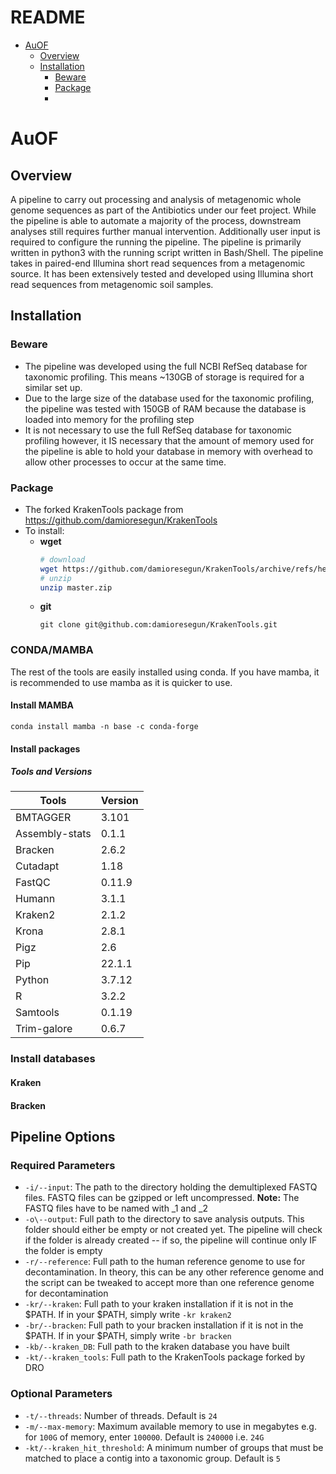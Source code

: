 # README
<!-- toc -->
- [AuOF](#AuOF)
	- [Overview](##Overview)
	- [Installation](##Installation)
		- [Beware](###Beware)
		- [Package](###Package)
		- 
<!-- tocstop -->
# AuOF
## Overview
A pipeline to carry out processing and analysis of metagenomic whole genome sequences as part of the Antibiotics under our feet project. While the pipeline is able to automate a majority of the process, downstream analyses still requires further manual intervention. Additionally user input is required to configure the running the pipeline. The pipeline is primarily written in python3 with the running script written in Bash/Shell. The pipeline takes in paired-end Illumina short read sequences from a metagenomic source. It has been extensively tested and developed using Illumina short read sequences from metagenomic soil samples.
## Installation
### Beware
- The pipeline was developed using the full NCBI RefSeq database for taxonomic profiling. This means ~130GB of storage is required for a similar set up.
- Due to the large size of the database used for the taxonomic profiling, the pipeline was tested with 150GB of RAM because the database is loaded into memory for the profiling step
- It is not necessary to use the full RefSeq database for taxonomic profiling however, it IS necessary that the amount of memory used for the pipeline is able to hold your database in memory with overhead to allow other processes to occur at the same time. 
### Package
- The forked KrakenTools package from https://github.com/damioresegun/KrakenTools
- To install:
	- **wget**
		```bash
		# download
		wget https://github.com/damioresegun/KrakenTools/archive/refs/heads/master.zip
		# unzip
		unzip master.zip
		```
	- **git**
		```
		git clone git@github.com:damioresegun/KrakenTools.git
		```
### CONDA/MAMBA

The rest of the tools are easily installed using conda. If you have mamba, it is recommended to use mamba as it is quicker to use.

#### Install MAMBA
`conda install mamba -n base -c conda-forge`

#### Install packages
##### Tools and Versions
| Tools          | Version |
| -------------- | ------- |
| BMTAGGER       | 3.101   |
| Assembly-stats | 0.1.1   | 
| Bracken        | 2.6.2   |
| Cutadapt       | 1.18    |
| FastQC         | 0.11.9  |
| Humann         | 3.1.1   |
| Kraken2        | 2.1.2   |
| Krona          | 2.8.1   |
| Pigz           | 2.6     |
| Pip            | 22.1.1  |
| Python         | 3.7.12  |
| R              | 3.2.2   |
| Samtools       | 0.1.19  |
| Trim-galore    | 0.6.7   |
### Install databases
#### Kraken
#### Bracken


## Pipeline Options
### Required Parameters
- `-i/--input`: The path to the directory holding the demultiplexed FASTQ files. FASTQ files can be gzipped or left uncompressed. **Note:** The FASTQ files have to be named with _1 and _2
- `-o\--output`: Full path to the directory to save analysis outputs. This folder should either be empty or not created yet. The pipeline will check if the folder is already created -- if so, the pipeline will continue only IF the folder is empty
- `-r/--reference`: Full path to the human reference genome to use for decontamination. In theory, this can be any other reference genome and the script can be tweaked to accept more than one reference genome for decontamination
- `-kr/--kraken`: Full path to your kraken installation if it is not in the $PATH. If in your $PATH, simply write `-kr kraken2`
- `-br/--bracken`: Full path to your bracken installation if it is not in the $PATH. If in your $PATH, simply write `-br bracken`
- `-kb/--kraken_DB`: Full path to the kraken database you have built
- `-kt/--kraken_tools`: Full path to the KrakenTools package forked by DRO
### Optional Parameters
- `-t/--threads`: Number of threads. Default is `24`
- `-m/--max-memory`:  Maximum available memory to use in megabytes e.g. for `100G` of memory, enter `100000`. Default is `240000` i.e. `24G`
- `-kt/--kraken_hit_threshold`: A minimum number of groups that must be matched to place a contig into a taxonomic group. Default is `5`